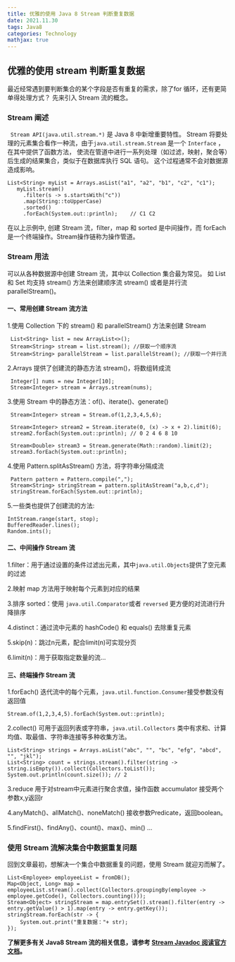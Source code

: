 ```yaml
---
title: 优雅的使用 Java 8 Stream 判断重复数据
date: 2021.11.30 
tags: Java8
categories: Technology   
mathjax: true 
---
```


## 优雅的使用 stream 判断重复数据

最近经常遇到要判断集合的某个字段是否有重复的需求，除了for 循环，还有更简单得处理方式？
先来引入 Stream 流的概念。
 
### Stream 阐述
` Stream API(java.util.stream.*)` 是 Java 8 中新增重要特性。
Stream 将要处理的元素集合看作一种流，由于`java.util.stream.Stream` 是一个 `Interface` ，在其中提供了函数方法，
使流在管道中进行一系列处理（如过滤，映射，聚合等）后生成的结果集合，类似于在数据库执行 SQL 语句。
这个过程通常不会对数据源造成影响。

    List<String> myList = Arrays.asList("a1", "a2", "b1", "c2", "c1");
       myList.stream()
         .filter(s -> s.startsWith("c"))
         .map(String::toUpperCase)
         .sorted()
         .forEach(System.out::println);    // C1 C2

在以上示例中, 创建 Stream 流，filter，map 和 sorted 是中间操作，而 forEach 是一个终端操作。Stream操作链称为操作管道。

### Stream 用法

 可以从各种数据源中创建 Stream 流，其中以 Collection 集合最为常见。
 如 List 和 Set 均支持 stream() 方法来创建顺序流 stream() 或者是并行流 parallelStream()。
#### 一、常用创建 Stream 流方法 
1.使用 Collection 下的 stream() 和 parallelStream() 方法来创建 Stream

     List<String> list = new ArrayList<>();
     Stream<String> stream = list.stream(); //获取一个顺序流
     Stream<String> parallelStream = list.parallelStream(); //获取一个并行流

2.Arrays 提供了创建流的静态方法 stream()，将数组转成流

     Integer[] nums = new Integer[10];
     Stream<Integer> stream = Arrays.stream(nums);
  
3.使用 Stream 中的静态方法：of()、iterate()、generate()

     Stream<Integer> stream = Stream.of(1,2,3,4,5,6);
     
     Stream<Integer> stream2 = Stream.iterate(0, (x) -> x + 2).limit(6);
     stream2.forEach(System.out::println); // 0 2 4 6 8 10
    
     Stream<Double> stream3 = Stream.generate(Math::random).limit(2);
     stream3.forEach(System.out::println);

4.使用 Pattern.splitAsStream() 方法，将字符串分隔成流
 
     Pattern pattern = Pattern.compile(",");
     Stream<String> stringStream = pattern.splitAsStream("a,b,c,d");
     stringStream.forEach(System.out::println);

5.一些类也提供了创建流的方法:

    IntStream.range(start, stop);
    BufferedReader.lines();
    Random.ints();

#### 二、中间操作 Stream 流
1.filter：用于通过设置的条件过滤出元素，其中`java.util.Objects`提供了空元素的过滤
  
2.映射 map 方法用于映射每个元素到对应的结果

3.排序 sorted：使用 `java.util.Comparator`或者 `reversed` 更方便的对流进行升降排序

4.distinct：通过流中元素的 hashCode() 和 equals() 去除重复元素

5.skip(n)：跳过n元素，配合limit(n)可实现分页

6.limit(n)：用于获取指定数量的流...

#### 三、终端操作 Stream 流
1.forEach()  迭代流中的每个元素，`java.util.function.Consumer`接受参数没有返回值
    
    Stream.of(1,2,3,4,5).forEach(System.out::println);

2.collect() 可用于返回列表或字符串，`java.util.Collectors` 类中有求和、计算均值、取最值、字符串连接等多种收集方法。

    List<String> strings = Arrays.asList("abc", "", "bc", "efg", "abcd", "", "jkl");
    List<String> count = strings.stream().filter(string -> string.isEmpty()).collect(Collectors.toList());
    System.out.println(count.size()); // 2    
    
3.reduce 用于对stream中元素进行聚合求值，操作函数 accumulator 接受两个参数x,y返回r
    
4.anyMatch()、allMatch()、noneMatch() 接收参数Predicate，返回boolean。

5.findFirst()、findAny()、count()、max()、min() ...

### 使用 Stream 流解决集合中数据重复问题
回到文章最初，想解决一个集合中数据重复的问题，使用 Stream 就迎刃而解了。
	
    List<Employee> employeeList = fromDB();
    Map<Object, Long> map = employeeList.stream().collect(Collectors.groupingBy(employee -> employee.getCode(), Collectors.counting()));
    Stream<Object> stringStream = map.entrySet().stream().filter(entry -> entry.getValue() > 1).map(entry -> entry.getKey());
    stringStream.forEach(str -> {
        System.out.print("重复数据："+ str);
    });

**了解更多有关 Java8 Stream 流的相关信息，请参考 [Stream Javadoc 阅读官方文档](https://docs.oracle.com/javase/8/docs/api/)。**
	